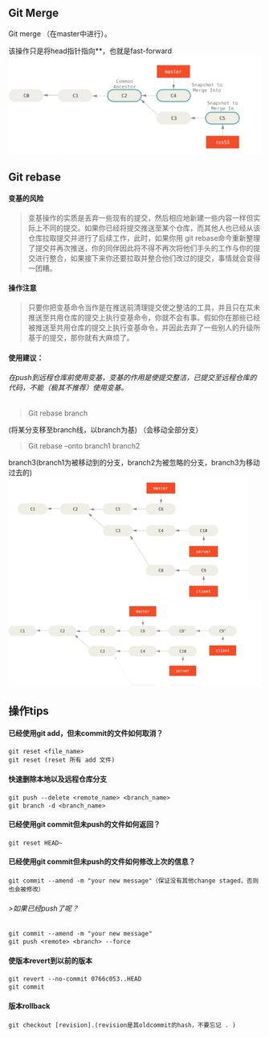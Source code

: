 ## Git Merge 
Git merge  （在master中进行）。

该操作只是将head指针指向**，也就是fast-forward
![image](https://github.com/pointwind/Git/blob/master/git_tip_merge.png?raw=true)


## Git rebase

#### 变基的风险

>变基操作的实质是丢弃一些现有的提交，然后相应地新建一些内容一样但实际上不同的提交。如果你已经将提交推送至某个仓库，而其他人也已经从该仓库拉取提交并进行了后续工作，此时，如果你用 git     rebase命今重新整理了提交并再次推送，你的同伴因此将不得不再次将他们手头的工作与你的提交进行整合，如果接下来你还要拉取并整合他们改过的提交，事情就会变得一团糟。

#### 操作注意
>只要你把变基命令当作是在推送前清理提交使之整洁的工具，并且只在苁未推送至共用仓库的提交上执行变基命令，你就不会有事。假如你在那些已经被推送至共用仓库的提交上执行变基命令，并因此去弃了一些别人的升级所基于的提交，那你就有大麻烦了。

#### 使用建议：
###### 在push到远程仓库前使用变基，变基的作用是使提交整洁，已提交至远程仓库的代码，不能（极其不推荐）使用变基。


>Git rebase branch

(将某分支移至branch线，以branch为基)    （会移动全部分支）

>Git rebase –onto branch1 branch2

branch3(branch1为被移动到的分支，branch2为被忽略的分支，branch3为移动过去的)
![image](https://github.com/pointwind/Git/blob/master/git_tips_rebase_1.png?raw=true)
![image](https://github.com/pointwind/Git/blob/master/git_tips_rebase_2.png?raw=true)


## 操作tips
#### 已经使用git add，但未commit的文件如何取消？
    git reset <file_name>
    git reset (reset 所有 add 文件)
#### 快速删除本地以及远程仓库分支
    git push --delete <remote_name> <branch_name>
    git branch -d <branch_name>
#### 已经使用git commit但未push的文件如何返回？
    git reset HEAD~
#### 已经使用git commit但未push的文件如何修改上次的信息？
    git commit --amend -m "your new message"（保证没有其他change staged，否则也会被修改）
###### >如果已经push了呢？
    git commit --amend -m "your new message"
    git push <remote> <branch> --force
#### 使版本revert到以前的版本
    git revert --no-commit 0766c053..HEAD
    git commit
#### 版本rollback
    git checkout [revision].(revision是其oldcommit的hash，不要忘记 . )
    